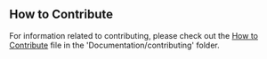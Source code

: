 ## How to Contribute

For information related to contributing, please check out the
[How to Contribute](/Documentation/contributing/CONTRIBUTING.md) file in the
'Documentation/contributing' folder.
